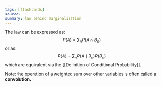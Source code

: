 ```yaml
---
tags: [flashcards]
source:
summary: law behind marginalization
---
```

The law can be expressed as:
$$P(A)=\sum_n P\left(A \cap B_n\right)$$
or as:
$$P(A)=\sum_n P\left(A \mid B_n\right) P\left(B_n\right)$$
which are equivalent via the [[Definition of Conditional Probability]].

Note: the operation of a weighted sum over other variables is often called a **convolution.**